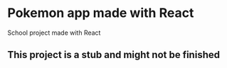 # Pokemon app made with React

School project made with React

## This project is a stub and might not be finished
